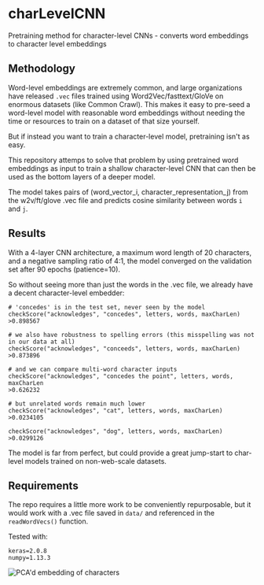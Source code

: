 # charLevelCNN
Pretraining method for character-level CNNs - converts word embeddings to character level embeddings

## Methodology
Word-level embeddings are extremely common, and large organizations have released `.vec` files trained using Word2Vec/fasttext/GloVe on enormous datasets (like Common Crawl). This makes it easy to pre-seed a word-level model with reasonable word embeddings without needing the time or resources to train on a dataset of that size yourself.

But if instead you want to train a character-level model, pretraining isn't as easy.

This repository attemps to solve that problem by using pretrained word embeddings as input to train a shallow character-level CNN that can then be used as the bottom layers of a deeper model.

The model takes pairs of (word_vector_i, character_representation_j) from the w2v/ft/glove .vec file and predicts cosine similarity between words `i` and `j`.

## Results
With a 4-layer CNN architecture, a maximum word length of 20 characters, and a negative sampling ratio of 4:1, the model converged on the validation set after 90 epochs (patience=10).

So without seeing more than just the words in the .vec file, we already have a decent character-level embedder:

```
# 'concedes' is in the test set, never seen by the model
checkScore("acknowledges", "concedes", letters, words, maxCharLen)
>0.898567

# we also have robustness to spelling errors (this misspelling was not in our data at all)
checkScore("acknowledges", "conceeds", letters, words, maxCharLen)
>0.873896

# and we can compare multi-word character inputs
checkScore("acknowledges", "concedes the point", letters, words, maxCharLen
>0.626232

# but unrelated words remain much lower
checkScore("acknowledges", "cat", letters, words, maxCharLen)
>0.0234105

checkScore("acknowledges", "dog", letters, words, maxCharLen)
>0.0299126

```

The model is far from perfect, but could provide a great jump-start to char-level models trained on non-web-scale datasets.

## Requirements

The repo requires a little more work to be conveniently repurposable, but it would work with a .vec file saved in `data/` and referenced in the `readWordVecs()` function.

Tested with:
```
keras=2.0.8
numpy=1.13.3
```

![PCA'd embedding of characters](https://user-images.githubusercontent.com/7809188/34907997-9229e8b4-f856-11e7-87e4-549cc8effb8a.png)
